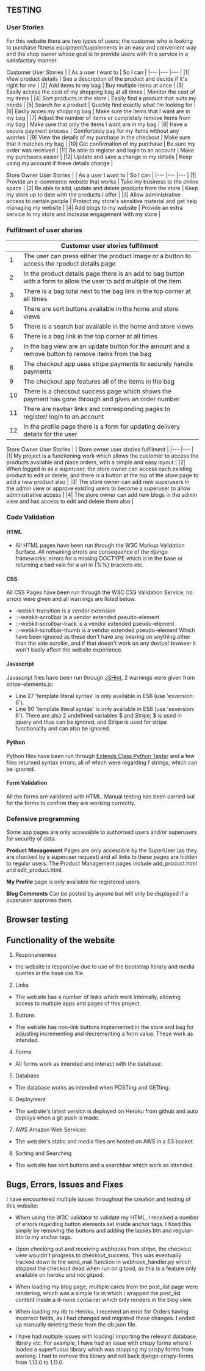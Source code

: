 ## TESTING

### User Stories

For this website there are  two types of users; the customer who is looking to purchase fitness equipment/supplements
in an easy and convenient way and the shop owner whose goal is to provide users with this service in a satisfactory manner.

Customer User Stories
|   | As a user I want to  	|   So I can	|
|---    |---	|---	|
|1|  View product details	|   See a description of the product and decide if it's right for me |
|2|  Add items to my bag	|   Buy multiple items at once |
|3|  Easily access the cost of my shopping bag at all times 	|   Monitor the cost of my items |
|4|  Sort products in the store 	|  Easily find a product that suits my needs	|
|5|  Search for a product	|   Quickly find exactly what I'm looking for	|
|6|  Easily acces my shopping bag	|   Make sure the items that I want are in my bag	|
|7|  Adjust the number of items or completely remove items from my bag	|   Make sure that only the items I want are in my bag	|
|8|  Have a secure payment process	|   Comfortably pay for my items without any worries	|
|9|  View the details of my purchase in the checkout	|   Make sure that it matches my bag	|
|10|  Get confirmation of my purchase	|   Be sure my order was received	|
|11|  Be able to register and login to an account	|   Make my purchases easier	|
|12|  Update and save a change in my details	|   Keep using my account if these details change	|


Store Owner User Stories
|   | As a user I want to  	|   So I can	|
|---	|---	|---	|
|1|  Provide an e-commerce website that works	|   Take my business to the online space |
|2|  Be able to add, update and delete products from the store	|   Keep my store up to date with the products I offer |
|3|  Allow administrative access to certain people	|   Protect my store's sensitive material and get help managing my website |
|4|  Add blogs to my website 	|   Provide an extra service to my store and increase engagement with my store |

### Fulfilment of user stories
|   | Customer user stories fulfilment  	|
|---    |---	|
|1|  The user can press either the product image or a button to access the rpoduct details page	|
|2|  In the product details page there is an add to bag button with a form to allow the user to add multiple of the item	|
|3|  There is a bag total next to the bag link in the top corner at all times 	|
|4|  There are sort buttons available in the home and store views 	|
|5|  There is a search bar available in the home and store views	|
|6|  There is a	bag link in the top corner at all times |
|7|  In the bag view are an update button for the amount and a remove button to remove items from the bag	|
|8|  The checkout app uses stripe payments to securely handle payments	|
|9|  The checkout app features all of the items in the bag	|
|10|  There is a checkout success page which shows the payment has gone through and gives an order number	|
|11|  There are navbar links and corresponding pages to register/ login to an account	|
|12|  In the profile page there is a form for updating delivery details for the user	|


Store Owner User Stories
|   | Store owner user stories fulfilment 	|
|---	|---	|
|1|  My project is a functioning work which allows the customer to access the products available and place orders, with a simple and easy layout	|
|2|  When logged in as a superuser, the store owner can access each existing product to edit or delete, and there is a button at the top of the store page to add a new product also	|
|3|  The store owner can add new superusers in the admin view or approve existing users to become a superuser to allow administrative access	|
|4|  The store owner can add new blogs in the admin view and has access to edit and delete them also	|

### Code Validation

#### HTML

- All HTML pages have been run through the W3C Markup Validation Surface. 
All remaining errors are consequence of the django frameworks: errors for a missing DOCTYPE which is in the base or returning a bad vale for a url in {%%} brackets etc.

#### CSS

All CSS Pages have been run through the W3C CSS Validation Service, no errors were given and all warnings are listed below.

- -webkit-transition is a vendor extension
- ::-webkit-scrollbar is a vendor extended pseudo-element
- ::-webkit-scrollbar-track is a vendor extended pseudo-element
- ::-webkit-scrollbar-thumb is a vendor extended pseudo-element
Which have been ignored as these don't have any bearing on anything other than the side scroller, and if that doesn't work on any device/ browser it won't badly affect the website experience.

#### Javascript

Javascript files have been run through [JSHint](https://jshint.com/), 2 warnings were given from stripe-elements.js:
- Line 27	'template literal syntax' is only available in ES6 (use 'esversion: 6').
- Line 90	'template literal syntax' is only available in ES6 (use 'esversion: 6').
There are also 2 undefined variables $ and Stripe; $ is used in jquery and thus can be ignored, and Stripe is used for stripe functionality and can also be ignored.

#### Python

Python files have been run through [Extends Class Python Tester](https://extendsclass.com/python-tester.html) and a few files returned syntax errors; all of which were regarding f strings, which can be ignored.

#### Form Validation

All the forms are validated with HTML. Manual testing has been carried out for the forms to confirm they are working
correctly.

### Defensive programming

Some app pages are only accessible to authorised users and/or superusers for security of data.

**Product Management** Pages are only accessible by the SuperUser (as they are checked by a superuser request) and all links to these pages are hidden to regular users. The Product Management pages include add_product.html and edit_product.html.

**My Profile** page is only available for registered users.

**Blog Comments** Can be posted by anyone but will only be displayed if a superuser approves them.

## Browser testing


## Functionality of the website
1. Responsiveness
- the website is responsive due to use of the bootstrap library and media queries in the base css file.

2. Links   
- The website has a number of links which work internally, allowing access to multiple apps and pages of this project.

3. Buttons
- The website has non-link buttons implemented in the store and bag for adjusting incrementing and decrementing a form value.
These work as intended.

4. Forms
- All forms work as intended and interact with the database.

5. Database
- The database works as intended when POSTing and GETting.

6. Deployment
- The website's latest version is deployed on Heroku from github and auto deploys when a git push is made.

7. AWS Amazon Web Services
- The website's static and media files are hosted on AWS in a S3 bucket.

8. Sorting and Searching
- The website has sort buttons and a searchbar which work as intended.

## Bugs, Errors, Issues and Fixes
I have encountered multiple issues throughout the creation and testing of this website:

- When using the W3C validator to validate my HTML, I received a number of errors regarding button elements sat inside anchor tags. 
I fixed this simply by removing the buttons and adding the lasses btn and regular-btn to my anchor tags.

- Upon checking out and receiving webhooks from stripe, the checkout view wouldn't progress to checkout_success.
This was eventually tracked down to the send_mail function in webhook_handler.py which stopped the checkout dead when run on gitpod, as this is a feature only available on heroku and not gitpod.

- When loading my blog page, multiple cards from the post_list page were rendering, which was a simple fix in which i wrapped the post_list content inside a d-none container which only renders in the blog view.

- When loading my db to Heroku, I received an error for Orders having incorrect fields, as I had changed and migrated these changes.
I ended up manually deleting these from the db.json file.

- I have had multiple issues with loading/ importing the relevant database, library etc.
For example, I have had an issue with crispy forms where I loaded a superfluous library which was stopping my crispy forms from working.
I had to remove this library and roll back django-crispy-forms from 1.13.0 to 1.11.0.
